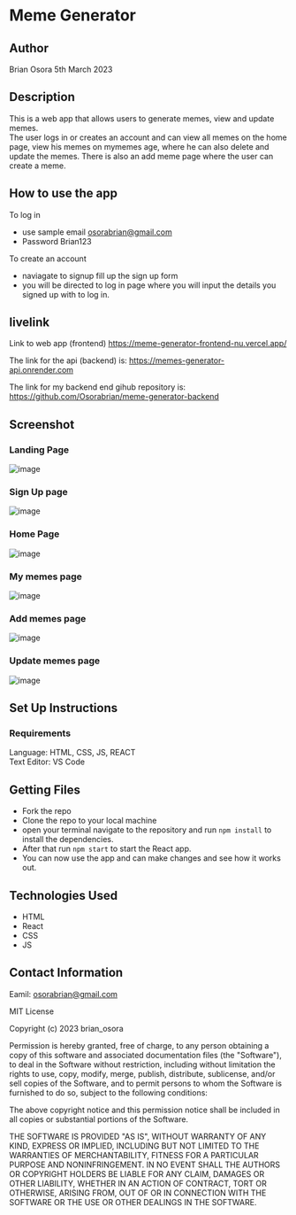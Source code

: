 # Meme Generator

## Author
Brian Osora 5th March 2023

## Description
This is a web app that allows users to generate memes, view and update memes.  
The user logs in or creates an account and can view all memes on the home page,   view his memes on mymemes age, where he can also delete and update the memes.   There is also an add meme page where the user can create a meme.

## How to use the app

To log in

- use sample email osorabrian@gmail.com
- Password Brian123

To create an account
- naviagate to signup fill up the sign up form
- you will be directed to log in page where you will input the details  you signed up with to log in.

## livelink
Link to web app (frontend)
https://meme-generator-frontend-nu.vercel.app/

The link for the api (backend) is:
https://memes-generator-api.onrender.com

The link for my backend end gihub repository is:
https://github.com/Osorabrian/meme-generator-backend

## Screenshot
### Landing Page
![image](https://user-images.githubusercontent.com/83941341/223017715-4e947686-8fd9-420b-a10a-121105ff82ed.png)

### Sign Up page
![image](https://user-images.githubusercontent.com/83941341/223017830-ded08ba4-7df6-4b7d-9a4f-f9382ffdb578.png)

### Home Page
![image](https://user-images.githubusercontent.com/83941341/223018008-540ab34a-7cf2-41da-9f5e-4c4f10fdd1e6.png)

### My memes page
![image](https://user-images.githubusercontent.com/83941341/223018096-5d2182cb-5f1d-4598-bfaf-f8d09224368f.png)

### Add memes page
![image](https://user-images.githubusercontent.com/83941341/223018196-b300e0fc-6b12-4391-9240-da98f4cdb105.png)

### Update memes page
![image](https://user-images.githubusercontent.com/83941341/223018288-32bae9cc-9dd5-4218-830b-a658e7f138b1.png)



## Set Up Instructions
### Requirements
Language: HTML, CSS, JS, REACT   
Text Editor: VS Code

## Getting Files
- Fork the repo
- Clone the repo to your local machine
- open your terminal navigate to the repository and run ```npm install``` to install the dependencies.
- After that run ```npm start``` to start the React app.
- You can now use the app and can make changes and see how it works out.
  
## Technologies Used
- HTML
- React
- CSS 
- JS

## Contact Information
Eamil: osorabrian@gmail.com

MIT License

Copyright (c) 2023 brian_osora

Permission is hereby granted, free of charge, to any person obtaining a copy
of this software and associated documentation files (the "Software"), to deal
in the Software without restriction, including without limitation the rights
to use, copy, modify, merge, publish, distribute, sublicense, and/or sell
copies of the Software, and to permit persons to whom the Software is
furnished to do so, subject to the following conditions:

The above copyright notice and this permission notice shall be included in all
copies or substantial portions of the Software.

THE SOFTWARE IS PROVIDED "AS IS", WITHOUT WARRANTY OF ANY KIND, EXPRESS OR
IMPLIED, INCLUDING BUT NOT LIMITED TO THE WARRANTIES OF MERCHANTABILITY,
FITNESS FOR A PARTICULAR PURPOSE AND NONINFRINGEMENT. IN NO EVENT SHALL THE
AUTHORS OR COPYRIGHT HOLDERS BE LIABLE FOR ANY CLAIM, DAMAGES OR OTHER
LIABILITY, WHETHER IN AN ACTION OF CONTRACT, TORT OR OTHERWISE, ARISING FROM,
OUT OF OR IN CONNECTION WITH THE SOFTWARE OR THE USE OR OTHER DEALINGS IN THE
SOFTWARE.
